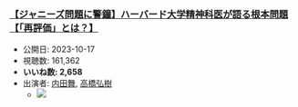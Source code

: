 ### [【ジャニーズ問題に警鐘】ハーバード大学精神科医が語る根本問題【「再評価」とは？】](https://www.youtube.com/watch?v=VPwCxb1BmbA)
-   公開日: 2023-10-17
-   視聴数: 161,362
-   **いいね数: 2,658**
-   出演者: [内田舞](/rehacq_fan/people/内田舞 "wikilink"), [高橋弘樹](/rehacq_fan/people/高橋弘樹 "wikilink")
    - [![](https://img.youtube.com/vi/VPwCxb1BmbA/hqdefault.jpg)](https://www.youtube.com/watch?v=VPwCxb1BmbA)
